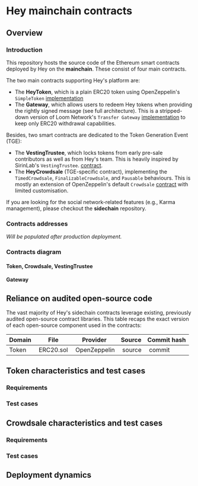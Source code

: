 # Hey mainchain contracts

## Overview

### Introduction
This repository hosts the source code of the Ethereum smart contracts deployed by Hey on the **mainchain**. These consist of four main contracts.

The two main contracts supporting Hey's platform are:
- The **HeyToken**, which is a plain ERC20 token using OpenZeppelin's `SimpleToken` [implementation](https://github.com/OpenZeppelin/openzeppelin-solidity/blob/67dac7ae9960fd1790671a315cde56c901db5271/contracts/examples/SimpleToken.sol)
- The **Gateway**, which allows users to redeem Hey tokens when providing the rightly signed message (see full architecture). This is a stripped-down version of Loom Network's `Transfer Gateway` [implementation](https://github.com/loomnetwork/transfer-gateway-example/blob/master/truffle-ethereum/contracts/Gateway.sol) to keep only ERC20 withdrawal capabilities.

Besides, two smart contracts are dedicated to the Token Generation Event (TGE):
- The **VestingTrustee**, which locks tokens from early pre-sale contributors as well as from Hey's team. This is heavily inspired by SirinLab's `VestingTrustee`. [contract](https://github.com/sirin-labs/crowdsale-smart-contract/blob/master/contracts/SirinVestingTrustee.sol).
- The **HeyCrowdsale** (TGE-specific contract), implementing the `TimedCrowdsale`, `FinalizableCrowdsale`, and `Pausable` behaviours. This is mostly an extension of OpenZeppelin's default `Crowdsale` [contract](https://github.com/OpenZeppelin/openzeppelin-solidity/blob/master/contracts/crowdsale/Crowdsale.sol) with limited customisation.

If you are looking for the social network-related features (e.g., Karma management), please checkout the **sidechain** repository.

### Contracts addresses
*Will be populated after production deployment.*

### Contracts diagram

#### Token, Crowdsale, VestingTrustee

#### Gateway

## Reliance on audited open-source code
The vast majority of Hey's sidechain contracts leverage existing, previously audited open-source contract libraries. This table recaps the exact version of each open-source component used in the contracts:

| Domain | File        | Provider           | Source  | Commit hash |
| ------------- | ------------- | ------------- |------------- |------------- |
| Token | ERC20.sol | OpenZeppelin | source | commit |

## Token characteristics and test cases

### Requirements

### Test cases

## Crowdsale characteristics and test cases

### Requirements

### Test cases

## Deployment dynamics
